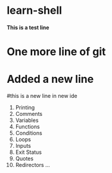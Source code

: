 # learn-shell
#### This is a test line
##
# One more line of git
# Added a new line

#this is a new line in new ide
1. Printing
2. Comments
3. Variables
4. Functions
5. Conditions
6. Loops
7. Inputs
8. Exit Status
9. Quotes
10. Redirectors
...